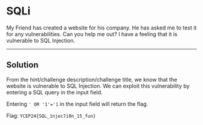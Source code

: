 # SQLi

My Friend has created a website for his company. He has asked me to test it for any vulnerabilities. Can you help me out? I have a feeling that it is vulnerable to SQL Injection.

---

## Solution

From the hint/challenge description/challenge title, we know that the website is vulnerable to SQL Injection. We can exploit this vulnerability by entering a SQL query in the input field.

Entering `' OR '1'='1` in the input field will return the flag.

Flag: `YCEP24{SQL_1njec7i0n_15_fun}`
